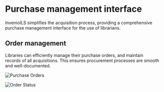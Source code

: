# Purchase management interface

InvenioILS simplifies the acquisition process, providing a comprehensive purchase management interface for the use of librarians.

## Order management

Libraries can efficiently manage their purchase orders, and maintain records of all acquisitions. This ensures procurement processes are smooth and well-documented.

![Purchase Orders](/assets/images/features/purchase-orders.png)

![Order Status](/assets/images/features/purchase-order-status.png)
